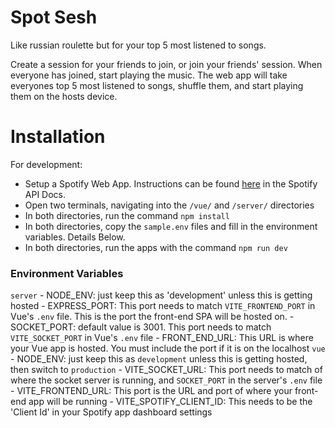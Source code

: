 # Spot Sesh

Like russian roulette but for your top 5 most listened to songs. 

Create a session for your friends to join, or join your friends' session. When everyone has joined, start playing the music. The web app will take everyones top 5 most listened to songs, shuffle them, and start playing them on the hosts device.

# Installation

For development:
- Setup a Spotify Web App. Instructions can be found [here](https://developer.spotify.com/documentation/web-api/tutorials/getting-started) in the Spotify API Docs.
- Open two terminals, navigating into the `/vue/` and `/server/` directories
- In both directories, run the command `npm install`
- In both directories, copy the `sample.env` files and fill in the environment variables. Details Below.
- In both directories, run the apps with the command `npm run dev`

### Environment Variables
`server`
	- NODE_ENV: just keep this as 'development' unless this is getting hosted
	- EXPRESS_PORT: This port needs to match `VITE_FRONTEND_PORT` in Vue's `.env` file. This is the port the front-end SPA will be hosted on.
	- SOCKET_PORT: default value is 3001. This port needs to match `VITE_SOCKET_PORT` in Vue's `.env` file
	- FRONT_END_URL: This URL is where your Vue app is hosted. You must include the port if it is on the localhost
`vue`
	- NODE_ENV: just keep this as `development` unless this is getting hosted, then switch to `production`
	- VITE_SOCKET_URL: This port needs to match of where the socket server is running, and `SOCKET_PORT` in the server's `.env` file
	- VITE_FRONTEND_URL: This port is the URL and port of where your front-end app will be running
	- VITE_SPOTIFY_CLIENT_ID: This needs to be the 'Client Id' in your Spotify app dashboard settings